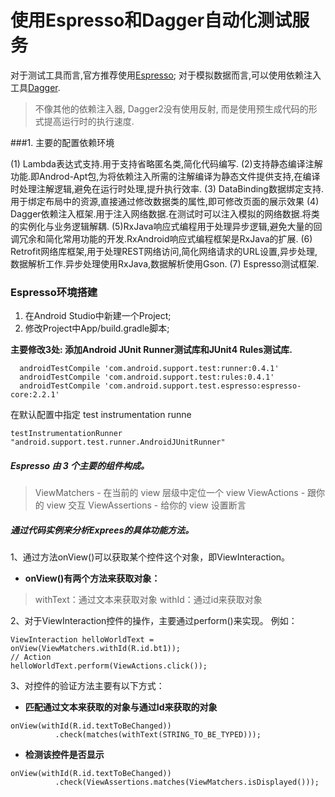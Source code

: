 # 使用Espresso和Dagger自动化测试服务
对于测试工具而言,官方推荐使用[Espresso]();
对于模拟数据而言,可以使用依赖注入工具[Dagger](https://google.github.io/dagger/).
> 不像其他的依赖注入器, Dagger2没有使用反射, 而是使用预生成代码的形式提高运行时的执行速度.

###1. 主要的配置依赖环境

(1) Lambda表达式支持.用于支持省略匿名类,简化代码编写.
(2)支持静态编译注解功能.即Androd-Apt包,为将依赖注入所需的注解编译为静态文件提供支持,在编译时处理注解逻辑,避免在运行时处理,提升执行效率.
(3) DataBinding数据绑定支持.用于绑定布局中的资源,直接通过修改数据类的属性,即可修改页面的展示效果
(4) Dagger依赖注入框架.用于注入网络数据.在测试时可以注入模拟的网络数据.将类的实例化与业务逻辑解耦.
(5)RxJava响应式编程用于处理异步逻辑,避免大量的回调冗余和简化常用功能的开发.RxAndroid响应式编程框架是RxJava的扩展.
(6) Retrofit网络库框架,用于处理REST网络访问,简化网络请求的URL设置,异步处理,数据解析工作.异步处理使用RxJava,数据解析使用Gson.
(7) Espresso测试框架.

### Espresso环境搭建
1. 在Android Studio中新建一个Project;
2. 修改Project中App/build.gradle脚本;

  **主要修改3处: 添加Android JUnit Runner测试库和JUnit4 Rules测试库.**
  ```
  	androidTestCompile 'com.android.support.test:runner:0.4.1'
  	androidTestCompile 'com.android.support.test:rules:0.4.1'
  	androidTestCompile 'com.android.support.test.espresso:espresso-core:2.2.1'
  ```
在默认配置中指定 test instrumentation runne
```
testInstrumentationRunner "android.support.test.runner.AndroidJUnitRunner"
```
##### Espresso 由 3 个主要的组件构成。
 > ViewMatchers - 在当前的 view 层级中定位一个 view
>ViewActions - 跟你的 view 交互
>ViewAssertions - 给你的 view 设置断言
##### 通过代码实例来分析Exprees的具体功能方法。
1、通过方法onView()可以获取某个控件这个对象，即ViewInteraction。
- **onView()有两个方法来获取对象：**
>withText：通过文本来获取对象
>withId：通过id来获取对象

2、对于ViewInteraction控件的操作，主要通过perform()来实现。
例如：
```
ViewInteraction helloWorldText = onView(ViewMatchers.withId(R.id.bt1));
// Action
helloWorldText.perform(ViewActions.click());
```
3、对控件的验证方法主要有以下方式：
- **匹配通过文本来获取的对象与通过Id来获取的对象**
```
onView(withId(R.id.textToBeChanged))
          .check(matches(withText(STRING_TO_BE_TYPED)));
```
- **检测该控件是否显示**
```
onView(withId(R.id.textToBeChanged))
          .check(ViewAssertions.matches(ViewMatchers.isDisplayed())); 
```

